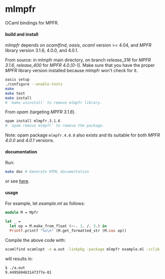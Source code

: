 # mlmpfr
OCaml bindings for MPFR.

#### build and install

*mlmpfr* depends on _ocamlfind_, _oasis_, _ocaml_ version >= 4.04, and
_MPFR_ library version 3.1.6, 4.0.0, and 4.0.1.

From source: in mlmpfr main directory, on branch _release_316_ for _MPFR 3.1.6_, _release_400_ for _MPFR 4.0.[0-1]_.
Make sure that you have the proper _MPFR_ library version installed because mlmpfr won't check for it.

```bash
oasis setup
./configure --enable-tests
make
make test
make install
# `make uninstall` to remove mlmpfr library.
```

From _opam_ (targeting _MPFR 3.1.6_).

```bash
opam install mlmpfr.3.1.6
# `opam remove mlmpfr` to remove the package.
```
Note: opam package `mlmpfr.4.0.0` also exists and its suitable for both _MPFR 4.0.0_ and _4.0.1_ versions.

#### documentation

Run:
```bash
make doc # Generate HTML documentation
```
or see [here](https://thvnx.github.io/mlmpfr/).

#### usage

For example, let _example.ml_ as follows:

```ocaml
module M = Mpfr

let _ =
  let op = M.make_from_float (~-. 1. /. 3.) in
  Printf.printf "%s\n" (M.get_formatted_str (M.cos op))
```

Compile the above code with:

```bash
ocamlfind ocamlopt -o a.out -linkpkg -package mlmpfr example.ml -cclib -lmpfr
```
will results in:

```bash
$ ./a.out
9.449569463147377e-01
```

